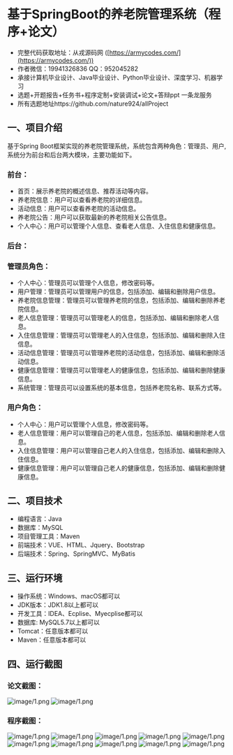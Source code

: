 基于SpringBoot的养老院管理系统（程序+论文）
=
- 完整代码获取地址：从戎源码网 ([https://armycodes.com/](https://armycodes.com/))
- 作者微信：19941326836  QQ：952045282 
- 承接计算机毕业设计、Java毕业设计、Python毕业设计、深度学习、机器学习
- 选题+开题报告+任务书+程序定制+安装调试+论文+答辩ppt 一条龙服务
- 所有选题地址https://github.com/nature924/allProject

一、项目介绍
---
基于Spring Boot框架实现的养老院管理系统，系统包含两种角色：管理员、用户,系统分为前台和后台两大模块，主要功能如下。

### 前台：
- 首页：展示养老院的概述信息、推荐活动等内容。
- 养老院信息：用户可以查看养老院的详细信息。
- 活动信息：用户可以查看养老院的活动信息。
- 养老院公告：用户可以获取最新的养老院相关公告信息。
- 个人中心：用户可以管理个人信息、查看老人信息、入住信息和健康信息。

### 后台：
### 管理员角色：
- 个人中心：管理员可以管理个人信息，修改密码等。
- 用户管理：管理员可以管理用户的信息，包括添加、编辑和删除用户信息。
- 养老院信息管理：管理员可以管理养老院的信息，包括添加、编辑和删除养老院信息。
- 老人信息管理：管理员可以管理老人的信息，包括添加、编辑和删除老人信息。
- 入住信息管理：管理员可以管理老人的入住信息，包括添加、编辑和删除入住信息。
- 活动信息管理：管理员可以管理养老院的活动信息，包括添加、编辑和删除活动信息。
- 健康信息管理：管理员可以管理老人的健康信息，包括添加、编辑和删除健康信息。
- 系统管理：管理员可以设置系统的基本信息，包括养老院名称、联系方式等。

### 用户角色：
- 个人中心：用户可以管理个人信息，修改密码等。
- 老人信息管理：用户可以管理自己的老人信息，包括添加、编辑和删除老人信息。
- 入住信息管理：用户可以管理自己老人的入住信息，包括添加、编辑和删除入住信息。
- 健康信息管理：用户可以管理自己老人的健康信息，包括添加、编辑和删除健康信息。




二、项目技术
---
- 编程语言：Java
- 数据库：MySQL
- 项目管理工具：Maven
- 前端技术：VUE、HTML、Jquery、Bootstrap
- 后端技术：Spring、SpringMVC、MyBatis

三、运行环境
---
- 操作系统：Windows、macOS都可以
- JDK版本：JDK1.8以上都可以
- 开发工具：IDEA、Ecplise、Myecplise都可以
- 数据库: MySQL5.7以上都可以
- Tomcat：任意版本都可以
- Maven：任意版本都可以

四、运行截图
---
### 论文截图：
![image/1.png](limage/1.png)
![image/1.png](limage/2.png)

### 程序截图：
![image/1.png](image/1.png)
![image/1.png](image/2.png)
![image/1.png](image/3.png)
![image/1.png](image/4.png)
![image/1.png](image/5.png)
![image/1.png](image/6.png)
![image/1.png](image/7.png)
![image/1.png](image/8.png)
![image/1.png](image/9.png)
![image/1.png](image/10.png)

